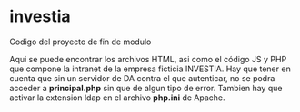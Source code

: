 # investia
Codigo del proyecto de fin de modulo

Aqui se puede encontrar los archivos HTML, asi como el código JS y PHP que compone la intranet de la empresa ficticia INVESTIA.
Hay que tener en cuenta que sin un servidor de DA contra el que autenticar, no se podra acceder a **principal.php** sin que de algun tipo de error.
Tambien hay que activar la extension ldap en el archivo **php.ini** de Apache.
